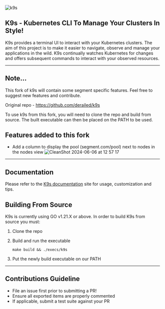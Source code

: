 <img src="assets/k9s.png" alt="k9s">

## K9s - Kubernetes CLI To Manage Your Clusters In Style!

K9s provides a terminal UI to interact with your Kubernetes clusters.
The aim of this project is to make it easier to navigate, observe and manage
your applications in the wild. K9s continually watches Kubernetes
for changes and offers subsequent commands to interact with your observed resources.

---

## Note...

This fork of k9s will contain some segment specific features. Feel free to suggest new features and contribute.

Original repo - https://github.com/derailed/k9s

To use k9s from this fork, you will need to clone the repo and build from source. The built executable can then be placed on the PATH to be used.

## Features added to this fork

- Add a column to display the pool (segment.com/pool) next to nodes in the nodes view
  ![CleanShot 2024-06-06 at 12 57 17](https://github.com/segmentio/k9s/assets/7345249/73b5506c-80a0-46ea-94fa-722a0d451db0)

---

## Documentation

Please refer to the [K9s documentation](https://k9scli.io) site for usage, customization and tips.

## Building From Source

 K9s is currently using GO v1.21.X or above.
 In order to build K9s from source you must:

 1. Clone the repo
 2. Build and run the executable

      ```shell
      make build && ./execs/k9s
      ```
 3. Put the newly build executable on our PATH

---

## Contributions Guideline

* File an issue first prior to submitting a PR!
* Ensure all exported items are properly commented
* If applicable, submit a test suite against your PR

